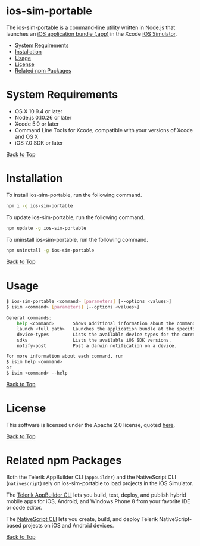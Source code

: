 ios-sim-portable
================

The ios-sim-portable is a command-line utility written in Node.js that launches an [iOS application bundle (.app)][5] in the Xcode [iOS Simulator][4].

* [System Requirements](#system-requirements)
* [Installation](#installation)
* [Usage](#usage)
* [License](#license)
* [Related npm Packages](#related-npm-packages)

System Requirements
===================

* OS X 10.9.4 or later
* Node.js 0.10.26 or later
* Xcode 5.0 or later
* Command Line Tools for Xcode, compatible with your versions of Xcode and OS X
* iOS 7.0 SDK or later 

[Back to Top][1]

Installation
============

To install ios-sim-portable, run the following command.

```bash
npm i -g ios-sim-portable
```

To update ios-sim-portable, run the following command.

```bash
npm update -g ios-sim-portable
```

To uninstall ios-sim-portable, run the following command.

```bash
npm uninstall -g ios-sim-portable
```

[Back to Top][1]

Usage
=====

```bash
$ ios-sim-portable <command> [parameters] [--options <values>]
$ isim <command> [parameters] [--options <values>]

General commands:
	help <command>       Shows additional information about the commands in this list.
	launch <full path>   Launches the application bundle at the specified path in the iOS Simulator.
	device-types         Lists the available device types for the current Xcode version.
	sdks                 Lists the available iOS SDK versions.
	notify-post          Post a darwin notification on a device.

For more information about each command, run 
$ isim help <command>
or
$ isim <command> --help

```

[Back to Top][1]

License
=======

This software is licensed under the Apache 2.0 license, quoted <a href="LICENSE" target="_blank">here</a>.

[Back to Top][1]

Related npm Packages
================

Both the Telerik AppBuilder CLI (`appbuilder`) and the NativeScript CLI (`nativescript`) rely on ios-sim-portable to load projects in the iOS Simulator.

The [Telerik AppBuilder CLI][2] lets you build, test, deploy, and publish hybrid mobile apps for iOS, Android, and Windows Phone 8 from your favorite IDE or code editor.

The [NativeScript CLI][3] lets you create, build, and deploy Telerik NativeScript-based projects on iOS and Android devices.

[Back to Top][1]

[1]: #ios-sim-portable
[2]: https://www.npmjs.org/package/appbuilder
[3]: https://www.npmjs.org/package/nativescript
[4]: https://developer.apple.com/library/ios/documentation/IDEs/Conceptual/iOS_Simulator_Guide/Introduction/Introduction.html
[5]: https://developer.apple.com/library/ios/documentation/CoreFoundation/Conceptual/CFBundles/AboutBundles/AboutBundles.html#//apple_ref/doc/uid/10000123i-CH100-SW1